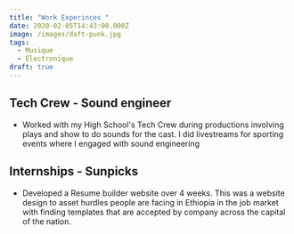 ```yaml
---
title: "Work Experinces "
date: 2020-02-05T14:43:00.000Z
image: /images/daft-punk.jpg
tags:
  - Musique
  - Électronique
draft: true
---
```

## T﻿ech Crew - Sound engineer 
* W﻿orked with my High School's Tech Crew during productions involving plays and show to do sounds for the cast. I did livestreams for sporting events where I engaged with sound engineering 

## Internships - Sunpicks
* Developed a Resume builder website over 4 weeks. This was a website design to asset hurdles people are facing in Ethiopia in the job market with finding templates that are accepted by company across the capital of the nation. 
